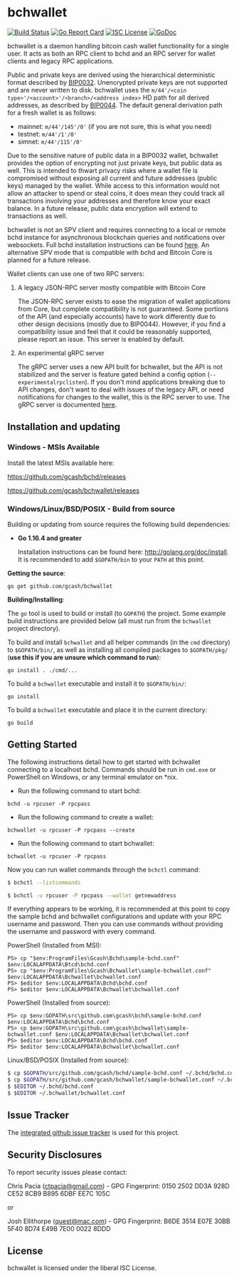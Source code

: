 bchwallet
=========
[![Build Status](https://github.com/gcash/bchwallet/actions/workflows/main.yml/badge.svg?branch=master)](https://github.com/gcash/bchwallet/actions/workflows/main.yml)
[![Go Report Card](https://goreportcard.com/badge/github.com/gcash/bchwallet)](https://goreportcard.com/report/github.com/gcash/bchwallet)
[![ISC License](http://img.shields.io/badge/license-ISC-blue.svg)](http://copyfree.org)
[![GoDoc](https://img.shields.io/badge/godoc-reference-blue.svg)](http://godoc.org/github.com/gcash/bchwallet)

bchwallet is a daemon handling bitcoin cash wallet functionality for a
single user.  It acts as both an RPC client to bchd and an RPC server
for wallet clients and legacy RPC applications.

Public and private keys are derived using the hierarchical
deterministic format described by
[BIP0032](https://github.com/bitcoin/bips/blob/master/bip-0032.mediawiki).
Unencrypted private keys are not supported and are never written to
disk.  bchwallet uses the
`m/44'/<coin type>'/<account>'/<branch>/<address index>`
HD path for all derived addresses, as described by
[BIP0044](https://github.com/bitcoin/bips/blob/master/bip-0044.mediawiki).
The default general derivation path for a fresh wallet is as follows:

 - mainnet: `m/44'/145'/0'` (if you are not sure, this is what you need)
 - testnet: `m/44'/1'/0'`
 - simnet: `m/44'/115'/0'`

Due to the sensitive nature of public data in a BIP0032 wallet,
bchwallet provides the option of encrypting not just private keys, but
public data as well.  This is intended to thwart privacy risks where a
wallet file is compromised without exposing all current and future
addresses (public keys) managed by the wallet. While access to this
information would not allow an attacker to spend or steal coins, it
does mean they could track all transactions involving your addresses
and therefore know your exact balance.  In a future release, public data
encryption will extend to transactions as well.

bchwallet is not an SPV client and requires connecting to a local or
remote bchd instance for asynchronous blockchain queries and
notifications over websockets.  Full bchd installation instructions
can be found [here](https://github.com/gcash/bchd).  An alternative
SPV mode that is compatible with bchd and Bitcoin Core is planned for
a future release.

Wallet clients can use one of two RPC servers:

  1. A legacy JSON-RPC server mostly compatible with Bitcoin Core

     The JSON-RPC server exists to ease the migration of wallet applications
     from Core, but complete compatibility is not guaranteed.  Some portions of
     the API (and especially accounts) have to work differently due to other
     design decisions (mostly due to BIP0044).  However, if you find a
     compatibility issue and feel that it could be reasonably supported, please
     report an issue.  This server is enabled by default.

  2. An experimental gRPC server

     The gRPC server uses a new API built for bchwallet, but the API is not
     stabilized and the server is feature gated behind a config option
     (`--experimentalrpclisten`).  If you don't mind applications breaking due
     to API changes, don't want to deal with issues of the legacy API, or need
     notifications for changes to the wallet, this is the RPC server to use.
     The gRPC server is documented [here](./rpc/documentation/README.md).

## Installation and updating

### Windows - MSIs Available

Install the latest MSIs available here:

https://github.com/gcash/bchd/releases

https://github.com/gcash/bchwallet/releases

### Windows/Linux/BSD/POSIX - Build from source

Building or updating from source requires the following build dependencies:

- **Go 1.16.4 and greater**

  Installation instructions can be found here: http://golang.org/doc/install.
  It is recommended to add `$GOPATH/bin` to your `PATH` at this point.

**Getting the source**:

```
go get github.com/gcash/bchwallet
```

**Building/Installing**:

The `go` tool is used to build or install (to `GOPATH`) the project.  Some
example build instructions are provided below (all must run from the `bchwallet`
project directory).

To build and install `bchwallet` and all helper commands (in the `cmd`
directory) to `$GOPATH/bin/`, as well as installing all compiled packages to
`$GOPATH/pkg/` (**use this if you are unsure which command to run**):

```
go install . ./cmd/...
```

To build a `bchwallet` executable and install it to `$GOPATH/bin/`:

```
go install
```

To build a `bchwallet` executable and place it in the current directory:

```
go build
```

## Getting Started

The following instructions detail how to get started with bchwallet connecting
to a localhost bchd.  Commands should be run in `cmd.exe` or PowerShell on
Windows, or any terminal emulator on *nix.

- Run the following command to start bchd:

```
bchd -u rpcuser -P rpcpass
```

- Run the following command to create a wallet:

```
bchwallet -u rpcuser -P rpcpass --create
```

- Run the following command to start bchwallet:

```
bchwallet -u rpcuser -P rpcpass
```

Now you can run wallet commands through the `bchctl` command:

```bash
$ bchctl --listcommands

$ bchctl -u rpcuser -P rpcpass --wallet getnewaddress
```

If everything appears to be working, it is recommended at this point to
copy the sample bchd and bchwallet configurations and update with your
RPC username and password. Then you can use commands without providing
the username and password with every command.

PowerShell (Installed from MSI):
```
PS> cp "$env:ProgramFiles\Gcash\Bchd\sample-bchd.conf" $env:LOCALAPPDATA\Btcd\bchd.conf
PS> cp "$env:ProgramFiles\Gcash\Bchwallet\sample-bchwallet.conf" $env:LOCALAPPDATA\Bchwallet\bchwallet.conf
PS> $editor $env:LOCALAPPDATA\Bchd\bchd.conf
PS> $editor $env:LOCALAPPDATA\Bchwallet\bchwallet.conf
```

PowerShell (Installed from source):
```
PS> cp $env:GOPATH\src\github.com\gcash\bchd\sample-bchd.conf $env:LOCALAPPDATA\Bchd\bchd.conf
PS> cp $env:GOPATH\src\github.com\gcash\bchwallet\sample-bchwallet.conf $env:LOCALAPPDATA\Bchwallet\bchwallet.conf
PS> $editor $env:LOCALAPPDATA\Bchd\bchd.conf
PS> $editor $env:LOCALAPPDATA\Bchwallet\bchwallet.conf
```

Linux/BSD/POSIX (Installed from source):
```bash
$ cp $GOPATH/src/github.com/gcash/bchd/sample-bchd.conf ~/.bchd/bchd.conf
$ cp $GOPATH/src/github.com/gcash/bchwallet/sample-bchwallet.conf ~/.bchwallet/bchwallet.conf
$ $EDITOR ~/.bchd/bchd.conf
$ $EDITOR ~/.bchwallet/bchwallet.conf
```

## Issue Tracker

The [integrated github issue tracker](https://github.com/gcash/bchwallet/issues)
is used for this project.

## Security Disclosures

To report security issues please contact:

Chris Pacia (ctpacia@gmail.com) - GPG Fingerprint: 0150 2502 DD3A 928D CE52 8CB9 B895 6DBF EE7C 105C

or

Josh Ellithorpe (quest@mac.com) - GPG Fingerprint: B6DE 3514 E07E 30BB 5F40  8D74 E49B 7E00 0022 8DDD

## License

bchwallet is licensed under the liberal ISC License.

